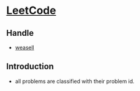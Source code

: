 # [LeetCode](https://leetcode.com/)

## Handle
  * [weasell](https://leetcode.com/weasell/)

## Introduction
  * all problems are classified with their problem id.
